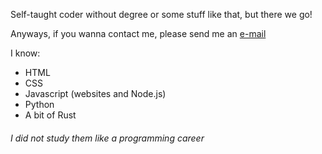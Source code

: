 Self-taught coder without degree or some stuff like that, but there we go!





Anyways, if you wanna contact me, please send me an [e-mail](mailto:sokopy@mail2tor.com)




I know:
- HTML
- CSS
- Javascript (websites and Node.js)
- Python
- A bit of Rust
###### I did not study them like a programming career

